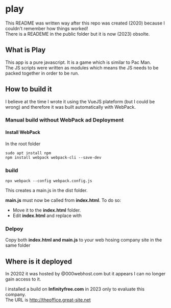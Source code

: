 # play

This README was written way after this repo was created (2020) because I couldn't remember how things worked!  
There is a READEME in the public folder but it is  now (2023) obsolte.  

## What is Play
This app is a pure javascript. It is a game  which is similar to Pac Man.  
The JS scripts were written as modules which means the JS needs to be packed together in order to be run.  

## How to build it

I believe at the time I wrote it using the VueJS plateform (but I could be wrong) and therefore it was built automatically with WebPack.

### Manual build without WebPack ad Deployment
 
 #### Install WebPack
 In the root folder
 
 ```
sudo apt install npm
npm install webpack webpack-cli --save-dev
```

### build

 ```
npx webpack --config webpack.config.js
```
This creates a main.js in the dist folder.  

**main.js** must now be called from **index.html**. To do so:
* Move it to the **index.html** folder.
* Edit **index.html** and replace <script type="module" src="./src/index.js"></script>  with <script  src="./main.js"></script>


### Delpoy
Copy both **index.html and main.js** to your web hosing company site in the same folder 

## Where is it deployed
In 20202 it was hosted by @000webhost.com but it appears I can no longer gain access to it.  

I installed a build on **Infinityfree.com** in 2023 only to evaluate this company.  
The URL is http://theoffice.great-site.net



